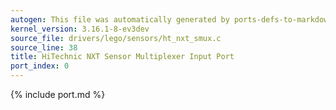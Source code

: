 ```yaml
---
autogen: This file was automatically generated by ports-defs-to-markdown.py
kernel_version: 3.16.1-8-ev3dev
source_file: drivers/lego/sensors/ht_nxt_smux.c
source_line: 38
title: HiTechnic NXT Sensor Multiplexer Input Port
port_index: 0
---
```


{% include port.md %}
